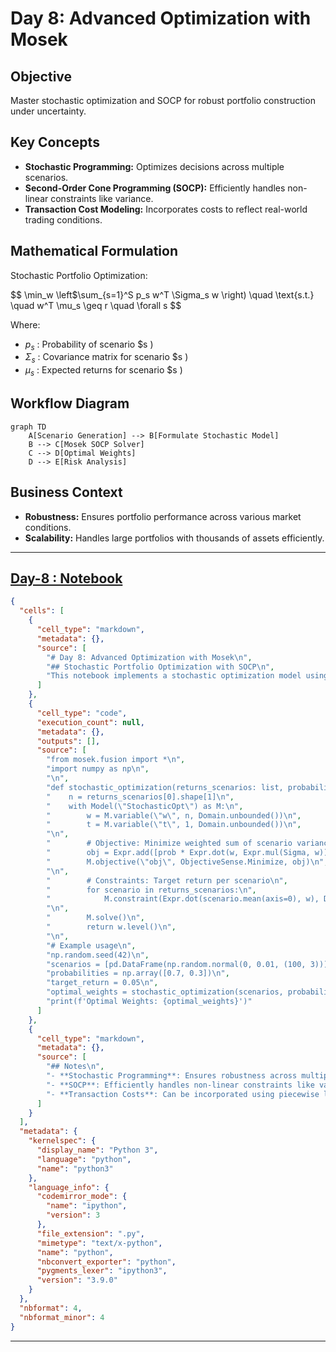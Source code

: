 # Day 8: Advanced Optimization with Mosek

## Objective
Master stochastic optimization and SOCP for robust portfolio construction under uncertainty.

## Key Concepts
- __Stochastic Programming:__ Optimizes decisions across multiple scenarios.
- __Second-Order Cone Programming (SOCP):__ Efficiently handles non-linear constraints like variance.
- __Transaction Cost Modeling:__ Incorporates costs to reflect real-world trading conditions.

## Mathematical Formulation

Stochastic Portfolio Optimization:

$$
\min_w \left$\sum_{s=1}^S p_s w^T \Sigma_s w \right) \quad \text{s.t.} \quad w^T \mu_s \geq r \quad \forall s
$$

Where:

- $p_s$ : Probability of scenario $s )
- $\Sigma_s$ : Covariance matrix for scenario $s )
- $\mu_s$ : Expected returns for scenario $s )

## Workflow Diagram
```mermaid
graph TD
    A[Scenario Generation] --> B[Formulate Stochastic Model]
    B --> C[Mosek SOCP Solver]
    C --> D[Optimal Weights]
    D --> E[Risk Analysis]
```

## Business Context
- __Robustness:__ Ensures portfolio performance across various market conditions.
- __Scalability:__ Handles large portfolios with thousands of assets efficiently.

---

## [__Day-8 : Notebook__](./notebooks/day8_notebook.ipynb)
```json
{
  "cells": [
    {
      "cell_type": "markdown",
      "metadata": {},
      "source": [
        "# Day 8: Advanced Optimization with Mosek\n",
        "## Stochastic Portfolio Optimization with SOCP\n",
        "This notebook implements a stochastic optimization model using Mosek's SOCP capabilities for robust portfolio construction."
      ]
    },
    {
      "cell_type": "code",
      "execution_count": null,
      "metadata": {},
      "outputs": [],
      "source": [
        "from mosek.fusion import *\n",
        "import numpy as np\n",
        "\n",
        "def stochastic_optimization(returns_scenarios: list, probabilities: np.ndarray, target_return: float) -> np.ndarray:\n",
        "    n = returns_scenarios[0].shape[1]\n",
        "    with Model(\"StochasticOpt\") as M:\n",
        "        w = M.variable(\"w\", n, Domain.unbounded())\n",
        "        t = M.variable(\"t\", 1, Domain.unbounded())\n",
        "\n",
        "        # Objective: Minimize weighted sum of scenario variances\n",
        "        obj = Expr.add([prob * Expr.dot(w, Expr.mul(Sigma, w)) for prob, Sigma in zip(probabilities, [np.cov(scenario.T) for scenario in returns_scenarios])])\n",
        "        M.objective(\"obj\", ObjectiveSense.Minimize, obj)\n",
        "\n",
        "        # Constraints: Target return per scenario\n",
        "        for scenario in returns_scenarios:\n",
        "            M.constraint(Expr.dot(scenario.mean(axis=0), w), Domain.greaterThan(target_return))\n",
        "\n",
        "        M.solve()\n",
        "        return w.level()\n",
        "\n",
        "# Example usage\n",
        "np.random.seed(42)\n",
        "scenarios = [pd.DataFrame(np.random.normal(0, 0.01, (100, 3))), pd.DataFrame(np.random.normal(0, 0.02, (100, 3)))]\n",
        "probabilities = np.array([0.7, 0.3])\n",
        "target_return = 0.05\n",
        "optimal_weights = stochastic_optimization(scenarios, probabilities, target_return)\n",
        "print(f'Optimal Weights: {optimal_weights}')"
      ]
    },
    {
      "cell_type": "markdown",
      "metadata": {},
      "source": [
        "## Notes\n",
        "- **Stochastic Programming**: Ensures robustness across multiple market scenarios.\n",
        "- **SOCP**: Efficiently handles non-linear constraints like variance.\n",
        "- **Transaction Costs**: Can be incorporated using piecewise linear approximations."
      ]
    }
  ],
  "metadata": {
    "kernelspec": {
      "display_name": "Python 3",
      "language": "python",
      "name": "python3"
    },
    "language_info": {
      "codemirror_mode": {
        "name": "ipython",
        "version": 3
      },
      "file_extension": ".py",
      "mimetype": "text/x-python",
      "name": "python",
      "nbconvert_exporter": "python",
      "pygments_lexer": "ipython3",
      "version": "3.9.0"
    }
  },
  "nbformat": 4,
  "nbformat_minor": 4
}
```

---
